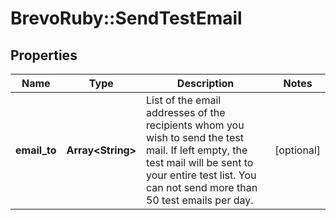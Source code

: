 # BrevoRuby::SendTestEmail

## Properties
Name | Type | Description | Notes
------------ | ------------- | ------------- | -------------
**email_to** | **Array&lt;String&gt;** | List of the email addresses of the recipients whom you wish to send the test mail. If left empty, the test mail will be sent to your entire test list. You can not send more than 50 test emails per day. | [optional] 


